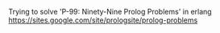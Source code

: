 Trying to solve 'P-99: Ninety-Nine Prolog Problems' in erlang
https://sites.google.com/site/prologsite/prolog-problems
